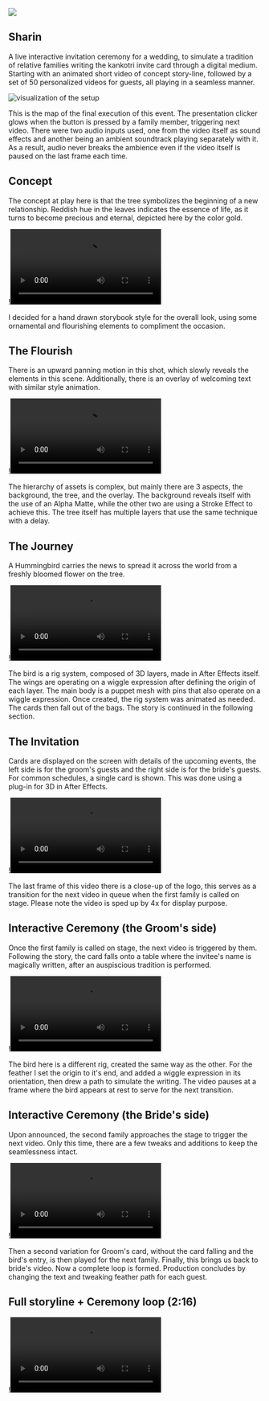 ![](/assets/9.png)

## Sharin

A live interactive invitation ceremony for a wedding, to simulate a tradition of relative families writing the kankotri invite card through a digital medium. Starting with an animated short video of concept story-line, followed by a set of 50 personalized videos for guests, all playing in a seamless manner.

![visualization of the setup](https://dxncrv.github.io/v3-react-portfolio/assets/sharin.m1.f4f6307e.png)

This is the map of the final execution of this event. The presentation clicker glows when the button is pressed by a family member, triggering next video. There were two audio inputs used, one from the video itself as sound effects and another being an ambient soundtrack playing separately with it. As a result, audio never breaks the ambience even if the video itself is paused on the last frame each time.

## Concept

The concept at play here is that the tree symbolizes the beginning of a new relationship. Reddish hue in the leaves indicates the essence of life, as it turns to become precious and eternal, depicted here by the color gold.

!![hand drawn storybook style video](https://dxncrv.github.io/v3-react-portfolio/assets/sharin.m2.414c5c1c.mp4)

I decided for a hand drawn storybook style for the overall look, using some ornamental and flourishing elements to compliment the occasion.

## The Flourish

There is an upward panning motion in this shot, which slowly reveals the elements in this scene. Additionally, there is an overlay of welcoming text with similar style animation.

!![the flourish part complete with color](https://dxncrv.github.io/v3-react-portfolio/assets/sharin.m3.c7c0b540.mp4)

The hierarchy of assets is complex, but mainly there are 3 aspects, the background, the tree, and the overlay. The background reveals itself with the use of an Alpha Matte, while the other two are using a Stroke Effect to achieve this. The tree itself has multiple layers that use the same technique with a delay.

## The Journey

A Hummingbird carries the news to spread it across the world from a freshly bloomed flower on the tree.

!![the rig of bird](https://dxncrv.github.io/v3-react-portfolio/assets/sharin.m4.5b286115.mp4)

The bird is a rig system, composed of 3D layers, made in After Effects itself. The wings are operating on a wiggle expression after defining the origin of each layer. The main body is a puppet mesh with pins that also operate on a wiggle expression. Once created, the rig system was animated as needed. The cards then fall out of the bags. The story is continued in the following section.

## The Invitation

Cards are displayed on the screen with details of the upcoming events, the left side is for the groom's guests and the right side is for the bride's guests. For common schedules, a single card is shown. This was done using a plug-in for 3D in After Effects.

!![falling invitation cards](https://dxncrv.github.io/v3-react-portfolio/assets/sharin.m5.43b7a6e3.mp4)

The last frame of this video there is a close-up of the logo, this serves as a transition for the next video in queue when the first family is called on stage. Please note the video is sped up by 4x for display purpose.

## Interactive Ceremony (the Groom's side)

Once the first family is called on stage, the next video is triggered by them. Following the story, the card falls onto a table where the invitee's name is magically written, after an auspiscious tradition is performed.

!![digital signing](https://dxncrv.github.io/v3-react-portfolio/assets/sharin.m6.ca4744da.mp4)

The bird here is a different rig, created the same way as the other. For the feather I set the origin to it's end, and added a wiggle expression in its orientation, then drew a path to simulate the writing. The video pauses at a frame where the bird appears at rest to serve for the next transition.

## Interactive Ceremony (the Bride's side)

Upon announced, the second family approaches the stage to trigger the next video. Only this time, there are a few tweaks and additions to keep the seamlessness intact.

!![digital signing](https://dxncrv.github.io/v3-react-portfolio/assets/sharin.m7.3371ba7d.mp4)

Then a second variation for Groom's card, without the card falling and the bird's entry, is then played for the next family. Finally, this brings us back to bride's video. Now a complete loop is formed. Production concludes by changing the text and tweaking feather path for each guest.

## Full storyline + Ceremony loop (2:16)

!![motion design demo](https://dxncrv.github.io/v3-react-portfolio/assets/sharin.mdemo.a6ec4895.mp4)
